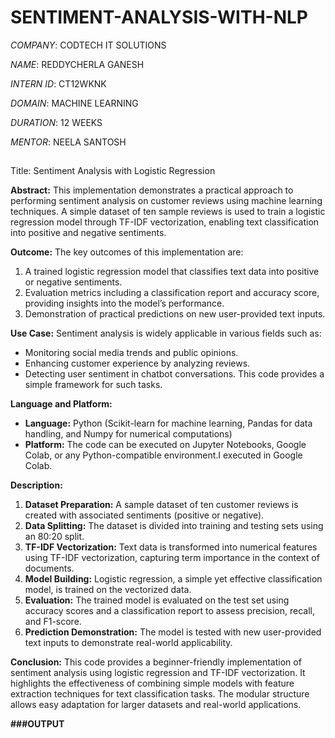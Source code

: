 # SENTIMENT-ANALYSIS-WITH-NLP

*COMPANY*: CODTECH IT SOLUTIONS

*NAME*: REDDYCHERLA GANESH

*INTERN ID*: CT12WKNK

*DOMAIN*: MACHINE LEARNING

*DURATION*: 12 WEEKS

*MENTOR*: NEELA SANTOSH

##
Title: Sentiment Analysis with Logistic Regression

**Abstract:**
This implementation demonstrates a practical approach to performing sentiment analysis on customer reviews using machine learning techniques. A simple dataset of ten sample reviews is used to train a logistic regression model through TF-IDF vectorization, enabling text classification into positive and negative sentiments.

**Outcome:**
The key outcomes of this implementation are:
1. A trained logistic regression model that classifies text data into positive or negative sentiments.
2. Evaluation metrics including a classification report and accuracy score, providing insights into the model’s performance.
3. Demonstration of practical predictions on new user-provided text inputs.

**Use Case:**
Sentiment analysis is widely applicable in various fields such as:
- Monitoring social media trends and public opinions.
- Enhancing customer experience by analyzing reviews.
- Detecting user sentiment in chatbot conversations.
This code provides a simple framework for such tasks.

**Language and Platform:**
- **Language:** Python (Scikit-learn for machine learning, Pandas for data handling, and Numpy for numerical computations)
- **Platform:** The code can be executed on Jupyter Notebooks, Google Colab, or any Python-compatible environment.I executed in Google Colab.

**Description:**
1. **Dataset Preparation:** A sample dataset of ten customer reviews is created with associated sentiments (positive or negative).
2. **Data Splitting:** The dataset is divided into training and testing sets using an 80:20 split.
3. **TF-IDF Vectorization:** Text data is transformed into numerical features using TF-IDF vectorization, capturing term importance in the context of documents.
4. **Model Building:** Logistic regression, a simple yet effective classification model, is trained on the vectorized data.
5. **Evaluation:** The trained model is evaluated on the test set using accuracy scores and a classification report to assess precision, recall, and F1-score.
6. **Prediction Demonstration:** The model is tested with new user-provided text inputs to demonstrate real-world applicability.

**Conclusion:**
This code provides a beginner-friendly implementation of sentiment analysis using logistic regression and TF-IDF vectorization. It highlights the effectiveness of combining simple models with feature extraction techniques for text classification tasks. The modular structure allows easy adaptation for larger datasets and real-world applications.

**###OUTPUT**



